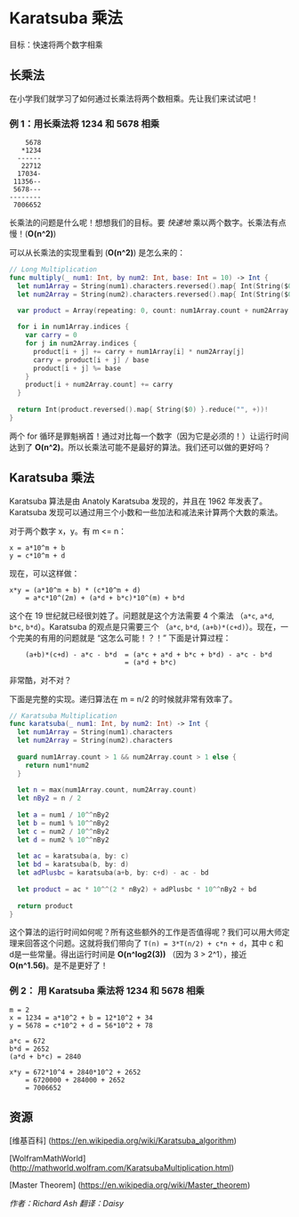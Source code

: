 # Karatsuba 乘法

目标：快速将两个数字相乘

## 长乘法

在小学我们就学习了如何通过长乘法将两个数相乘。先让我们来试试吧！

### 例 1：用长乘法将 1234 和 5678 相乘

	    5678
	   *1234
	  ------
	   22712
	  17034-
	 11356--
	 5678---
	--------
	 7006652

长乘法的问题是什么呢！想想我们的目标。要 *快速地* 乘以两个数字。长乘法有点慢！(**O(n^2)**)

可以从长乘法的实现里看到 (**O(n^2)**) 是怎么来的：

```swift
// Long Multiplication
func multiply(_ num1: Int, by num2: Int, base: Int = 10) -> Int {
  let num1Array = String(num1).characters.reversed().map{ Int(String($0))! }
  let num2Array = String(num2).characters.reversed().map{ Int(String($0))! }
  
  var product = Array(repeating: 0, count: num1Array.count + num2Array.count)

  for i in num1Array.indices {
    var carry = 0
    for j in num2Array.indices {
      product[i + j] += carry + num1Array[i] * num2Array[j]
      carry = product[i + j] / base
      product[i + j] %= base
    }
    product[i + num2Array.count] += carry
  }
  
  return Int(product.reversed().map{ String($0) }.reduce("", +))!
}
```

两个 for 循环是罪魁祸首！通过对比每一个数字（因为它是必须的！）让运行时间达到了 **O(n^2)**。所以长乘法可能不是最好的算法。我们还可以做的更好吗？

## Karatsuba 乘法

Karatsuba 算法是由 Anatoly Karatsuba 发现的，并且在 1962 年发表了。Karatsuba 发现可以通过用三个小数和一些加法和减法来计算两个大数的乘法。

对于两个数字 x，y。有 m <= n：

	x = a*10^m + b
	y = c*10^m + d

现在，可以这样做：

	x*y = (a*10^m + b) * (c*10^m + d)
	    = a*c*10^(2m) + (a*d + b*c)*10^(m) + b*d

这个在 19 世纪就已经很刘姓了。问题就是这个方法需要 4 个乘法 （`a*c`, `a*d`, `b*c`, `b*d`）。Karatsuba 的观点是只需要三个 （`a*c`, `b*d`, `(a+b)*(c+d)`）。现在，一个完美的有用的问题就是 “这怎么可能！？！” 下面是计算过程：

        (a+b)*(c+d) - a*c - b*d  = (a*c + a*d + b*c + b*d) - a*c - b*d
                                 = (a*d + b*c)

非常酷，对不对？

下面是完整的实现。递归算法在 m = n/2 的时候就非常有效率了。

```swift
// Karatsuba Multiplication
func karatsuba(_ num1: Int, by num2: Int) -> Int {
  let num1Array = String(num1).characters
  let num2Array = String(num2).characters
  
  guard num1Array.count > 1 && num2Array.count > 1 else {
    return num1*num2
  }
  
  let n = max(num1Array.count, num2Array.count)
  let nBy2 = n / 2
  
  let a = num1 / 10^^nBy2
  let b = num1 % 10^^nBy2
  let c = num2 / 10^^nBy2
  let d = num2 % 10^^nBy2
  
  let ac = karatsuba(a, by: c)
  let bd = karatsuba(b, by: d)
  let adPlusbc = karatsuba(a+b, by: c+d) - ac - bd
  
  let product = ac * 10^^(2 * nBy2) + adPlusbc * 10^^nBy2 + bd
  
  return product
}
```

这个算法的运行时间如何呢？所有这些额外的工作是否值得呢？我们可以用大师定理来回答这个问题。这就将我们带向了 `T(n) = 3*T(n/2) + c*n + d`，其中 c 和 d是一些常量。得出运行时间是 **O(n^log2(3))** （因为 3 > 2^1），接近 **O(n^1.56)**。是不是更好了！

### 例 2： 用 Karatsuba 乘法将 1234 和 5678 相乘

	m = 2
	x = 1234 = a*10^2 + b = 12*10^2 + 34
	y = 5678 = c*10^2 + d = 56*10^2 + 78

	a*c = 672
	b*d = 2652
	(a*d + b*c) = 2840
	
	x*y = 672*10^4 + 2840*10^2 + 2652
	    = 6720000 + 284000 + 2652
	    = 7006652	
 
## 资源

[维基百科] (https://en.wikipedia.org/wiki/Karatsuba_algorithm)

[WolframMathWorld] (http://mathworld.wolfram.com/KaratsubaMultiplication.html) 

[Master Theorem] (https://en.wikipedia.org/wiki/Master_theorem)

*作者：Richard Ash 翻译：Daisy*


